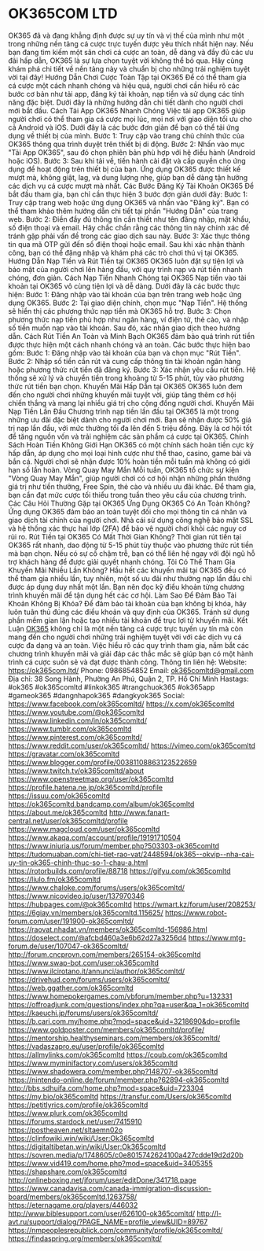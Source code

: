 # OK365COM LTD
OK365 đã và đang khẳng định được sự uy tín và vị thế của mình như một trong những nền tảng cá cược trực tuyến được yêu thích nhất hiện nay. Nếu bạn đang tìm kiếm một sân chơi cá cược an toàn, dễ dàng và đầy đủ các ưu đãi hấp dẫn, OK365 là sự lựa chọn tuyệt vời không thể bỏ qua. Hãy cùng khám phá chi tiết về nền tảng này và chuẩn bị cho những trải nghiệm tuyệt vời tại đây!
Hướng Dẫn Chơi Cược Toàn Tập tại OK365
Để có thể tham gia cá cược một cách nhanh chóng và hiệu quả, người chơi cần hiểu rõ các bước cơ bản như tải app, đăng ký tài khoản, nạp tiền và sử dụng các tính năng đặc biệt. Dưới đây là những hướng dẫn chi tiết dành cho người chơi mới bắt đầu.
Cách Tải App OK365 Nhanh Chóng
Việc tải app OK365 giúp người chơi có thể tham gia cá cược mọi lúc, mọi nơi với giao diện tối ưu cho cả Android và iOS. Dưới đây là các bước đơn giản để bạn có thể tải ứng dụng về thiết bị của mình.
Bước 1: Truy cập vào trang chủ chính thức của OK365 thông qua trình duyệt trên thiết bị di động.
Bước 2: Nhấn vào mục "Tải App OK365", sau đó chọn phiên bản phù hợp với hệ điều hành (Android hoặc iOS).
Bước 3: Sau khi tải về, tiến hành cài đặt và cấp quyền cho ứng dụng để hoạt động trên thiết bị của bạn.
Ứng dụng OK365 được thiết kế mượt mà, không giật, lag, và dung lượng nhẹ, giúp bạn dễ dàng tận hưởng các dịch vụ cá cược mượt mà nhất.
Các Bước Đăng Ký Tài Khoản OK365
Để bắt đầu tham gia, bạn chỉ cần thực hiện 3 bước đơn giản dưới đây:
Bước 1: Truy cập trang web hoặc ứng dụng OK365 và nhấn vào "Đăng ký". Bạn có thể tham khảo thêm hướng dẫn chi tiết tại phần "Hướng Dẫn" của trang web.
Bước 2: Điền đầy đủ thông tin cần thiết như tên đăng nhập, mật khẩu, số điện thoại và email. Hãy chắc chắn rằng các thông tin này chính xác để tránh gặp phải vấn đề trong các giao dịch sau này.
Bước 3: Xác thực thông tin qua mã OTP gửi đến số điện thoại hoặc email. Sau khi xác nhận thành công, bạn có thể đăng nhập và khám phá các trò chơi thú vị tại OK365.
Hướng Dẫn Nạp Tiền và Rút Tiền tại OK365
OK365 luôn đặt sự tiện lợi và bảo mật của người chơi lên hàng đầu, với quy trình nạp và rút tiền nhanh chóng, đơn giản.
Cách Nạp Tiền Nhanh Chóng tại OK365
Nạp tiền vào tài khoản tại OK365 vô cùng tiện lợi và dễ dàng. Dưới đây là các bước thực hiện:
Bước 1: Đăng nhập vào tài khoản của bạn trên trang web hoặc ứng dụng OK365.
Bước 2: Tại giao diện chính, chọn mục "Nạp Tiền". Hệ thống sẽ hiển thị các phương thức nạp tiền mà OK365 hỗ trợ.
Bước 3: Chọn phương thức nạp tiền phù hợp như ngân hàng, ví điện tử, thẻ cào, và nhập số tiền muốn nạp vào tài khoản. Sau đó, xác nhận giao dịch theo hướng dẫn.
Cách Rút Tiền An Toàn và Minh Bạch
OK365 đảm bảo quá trình rút tiền được thực hiện một cách nhanh chóng và an toàn. Các bước thực hiện bao gồm:
Bước 1: Đăng nhập vào tài khoản của bạn và chọn mục "Rút Tiền".
Bước 2: Nhập số tiền cần rút và cung cấp thông tin tài khoản ngân hàng hoặc phương thức rút tiền đã đăng ký.
Bước 3: Xác nhận yêu cầu rút tiền. Hệ thống sẽ xử lý và chuyển tiền trong khoảng từ 5-15 phút, tùy vào phương thức rút tiền bạn chọn.
Khuyến Mãi Hấp Dẫn tại OK365
OK365 luôn đem đến cho người chơi những khuyến mãi tuyệt vời, giúp tăng thêm cơ hội chiến thắng và mang lại nhiều giá trị cho cộng đồng người chơi.
Khuyến Mãi Nạp Tiền Lần Đầu
Chương trình nạp tiền lần đầu tại OK365 là một trong những ưu đãi đặc biệt dành cho người chơi mới. Bạn sẽ nhận được 50% giá trị nạp lần đầu, với mức thưởng tối đa lên đến 5 triệu đồng. Đây là cơ hội tốt để tăng nguồn vốn và trải nghiệm các sản phẩm cá cược tại OK365.
Chính Sách Hoàn Tiền Không Giới Hạn
OK365 có một chính sách hoàn tiền cực kỳ hấp dẫn, áp dụng cho mọi loại hình cược như thể thao, casino, game bài và bắn cá. Người chơi sẽ nhận được 10% hoàn tiền mỗi tuần mà không có giới hạn số lần hoàn.
Vòng Quay May Mắn
Mỗi tuần, OK365 tổ chức sự kiện "Vòng Quay May Mắn", giúp người chơi có cơ hội nhận những phần thưởng giá trị như tiền thưởng, Free Spin, thẻ cào và nhiều ưu đãi khác. Để tham gia, bạn cần đạt mức cược tối thiểu trong tuần theo yêu cầu của chương trình.
Các Câu Hỏi Thường Gặp tại OK365
Ứng Dụng OK365 Có An Toàn Không?
Ứng dụng OK365 đảm bảo an toàn tuyệt đối cho mọi thông tin cá nhân và giao dịch tài chính của người chơi. Nhà cái sử dụng công nghệ bảo mật SSL và hệ thống xác thực hai lớp (2FA) để bảo vệ người chơi khỏi các nguy cơ rủi ro.
Rút Tiền tại OK365 Có Mất Thời Gian Không?
Thời gian rút tiền tại OK365 rất nhanh, dao động từ 5-15 phút tùy thuộc vào phương thức rút tiền mà bạn chọn. Nếu có sự cố chậm trễ, bạn có thể liên hệ ngay với đội ngũ hỗ trợ khách hàng để được giải quyết nhanh chóng.
Tôi Có Thể Tham Gia Khuyến Mãi Nhiều Lần Không?
Hầu hết các khuyến mãi tại OK365 đều có thể tham gia nhiều lần, tuy nhiên, một số ưu đãi như thưởng nạp lần đầu chỉ được áp dụng duy nhất một lần. Bạn nên đọc kỹ điều khoản từng chương trình khuyến mãi để tận dụng hết các cơ hội.
Làm Sao Để Đảm Bảo Tài Khoản Không Bị Khóa?
Để đảm bảo tài khoản của bạn không bị khóa, hãy luôn tuân thủ đúng các điều khoản và quy định của OK365. Tránh sử dụng phần mềm gian lận hoặc tạo nhiều tài khoản để trục lợi từ khuyến mãi.
Kết Luận
[OK365](https://ok365com.ltd/) không chỉ là một nền tảng cá cược trực tuyến uy tín mà còn mang đến cho người chơi những trải nghiệm tuyệt vời với các dịch vụ cá cược đa dạng và an toàn. Việc hiểu rõ các quy trình tham gia, nắm bắt các chương trình khuyến mãi và giải đáp các thắc mắc sẽ giúp bạn có một hành trình cá cược suôn sẻ và đạt được thành công.
Thông tin liên hệ:
Website: https://ok365com.ltd/
Phone: 0986854852
Email: ok365comltd@gmail.com
Địa chỉ: 38 Song Hành, Phường An Phú, Quận 2, TP. Hồ Chí Minh
Hastags: #ok365 #ok365comltd #linkok365 #trangchuok365 #ok365app #gameok365 #dangnhapok365 #dangkyok365
Social:
https://www.facebook.com/ok365comltd/
https://x.com/ok365comltd
https://www.youtube.com/@ok365comltd
https://www.linkedin.com/in/ok365comltd/
https://www.tumblr.com/ok365comltd
https://www.pinterest.com/ok365comltd/
https://www.reddit.com/user/ok365comltd/
https://vimeo.com/ok365comltd
https://gravatar.com/ok365comltd
https://www.blogger.com/profile/00381108863123522659
https://www.twitch.tv/ok365comltd/about
https://www.openstreetmap.org/user/ok365comltd
https://profile.hatena.ne.jp/ok365comltd/profile
https://issuu.com/ok365comltd
https://ok365comltd.bandcamp.com/album/ok365comltd
https://about.me/ok365comltd
http://www.fanart-central.net/user/ok365comltd/profile
https://www.magcloud.com/user/ok365comltd
https://www.akaqa.com/account/profile/19191710504
https://www.iniuria.us/forum/member.php?503303-ok365comltd
https://tudomuaban.com/chi-tiet-rao-vat/2448594/ok365--okvip--nha-cai-uy-tin-ok365-chinh-thuc-so-1-chau-a.html
https://rotorbuilds.com/profile/88718
https://gifyu.com/ok365comltd
https://liulo.fm/ok365comltd
https://www.chaloke.com/forums/users/ok365comltd/
https://www.nicovideo.jp/user/137970346
https://hubpages.com/@ok365comltd
https://wmart.kz/forum/user/208253/
https://6giay.vn/members/ok365comltd.115625/
https://www.robot-forum.com/user/191900-ok365comltd/
https://raovat.nhadat.vn/members/ok365comltd-156986.html
https://doselect.com/@afcbd460a3e6b62d27a3256d4
https://www.mtg-forum.de/user/107047-ok365comltd/
http://forum.cncprovn.com/members/265154-ok365comltd
https://www.swap-bot.com/user:ok365comltd
https://www.ilcirotano.it/annunci/author/ok365comltd/
https://drivehud.com/forums/users/ok365comltd/
https://web.ggather.com/ok365comltd
https://www.homepokergames.com/vbforum/member.php?u=132331
https://offroadjunk.com/questions/index.php?qa=user&qa_1=ok365comltd
https://kaeuchi.jp/forums/users/ok365comltd/
https://b.cari.com.my/home.php?mod=space&uid=3218690&do=profile
https://www.goldposter.com/members/ok365comltd/profile/
https://mentorship.healthyseminars.com/members/ok365comltd/
https://vadaszapro.eu/user/profile/ok365comltd
https://allmylinks.com/ok365comltd
https://coub.com/ok365comltd
https://www.myminifactory.com/users/ok365comltd
https://www.shadowera.com/member.php?148707-ok365comltd
https://nintendo-online.de/forum/member.php?62894-ok365comltd
http://bbs.sdhuifa.com/home.php?mod=space&uid=723304
https://my.bio/ok365comltd
https://transfur.com/Users/ok365comltd
https://petitlyrics.com/profile/ok365comltd
https://www.plurk.com/ok365comltd
https://forums.stardock.net/user/7415910
https://postheaven.net/sltaemn02o
https://clinfowiki.win/wiki/User:Ok365comltd
https://digitaltibetan.win/wiki/User:Ok365comltd
https://sovren.media/p/1748605/c0e8015742624100a427cdde19d2d20b
https://www.vid419.com/home.php?mod=space&uid=3405355
https://shapshare.com/ok365comltd
http://onlineboxing.net/jforum/user/editDone/341718.page
https://www.canadavisa.com/canada-immigration-discussion-board/members/ok365comltd.1263758/
https://eternagame.org/players/446032
http://www.biblesupport.com/user/626100-ok365comltd/
http://l-avt.ru/support/dialog/?PAGE_NAME=profile_view&UID=89767
https://nmpeoplesrepublick.com/community/profile/ok365comltd/
https://findaspring.org/members/ok365comltd/